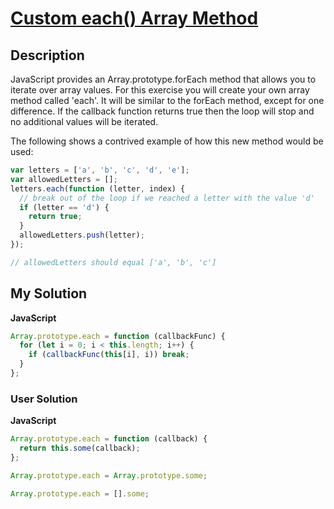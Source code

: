 # [Custom each() Array Method](https://www.codewars.com/kata/513e7e1aee7d36073e00000d)

## Description

JavaScript provides an Array.prototype.forEach method that allows you to iterate over array values. For this exercise you will create your own array method called 'each'. It will be similar to the forEach method, except for one difference. If the callback function returns true then the loop will stop and no additional values will be iterated.

The following shows a contrived example of how this new method would be used:

```js
var letters = ['a', 'b', 'c', 'd', 'e'];
var allowedLetters = [];
letters.each(function (letter, index) {
  // break out of the loop if we reached a letter with the value 'd'
  if (letter == 'd') {
    return true;
  }
  allowedLetters.push(letter);
});

// allowedLetters should equal ['a', 'b', 'c']
```

## My Solution

**JavaScript**

```js
Array.prototype.each = function (callbackFunc) {
  for (let i = 0; i < this.length; i++) {
    if (callbackFunc(this[i], i)) break;
  }
};
```

### User Solution

**JavaScript**

```js
Array.prototype.each = function (callback) {
  return this.some(callback);
};
```

```js
Array.prototype.each = Array.prototype.some;
```

```js
Array.prototype.each = [].some;
```

